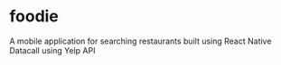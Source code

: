 # foodie
A mobile application for searching restaurants built using React Native
Datacall using Yelp API
